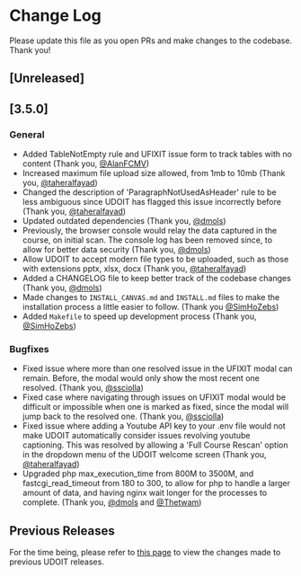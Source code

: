 # Change Log

Please update this file as you open PRs and make changes to the codebase. Thank you!
## [Unreleased]

## [3.5.0]

### General

- Added TableNotEmpty rule and UFIXIT issue form to track tables with no content (Thank you, [@AlanFCMV](https://github.com/alanfcmv))
- Increased maximum file upload size allowed, from 1mb to 10mb (Thank you, [@taheralfayad](https://github.com/taheralfayad))
- Changed the description of 'ParagraphNotUsedAsHeader' rule to be less ambiguous since UDOIT has flagged this issue incorrectly before (Thank you, [@taheralfayad](https://github.com/taheralfayad))
- Updated outdated dependencies (Thank you, [@dmols](https://github.com/dmols))
- Previously, the browser console would relay the data captured in the course, on initial scan. The console log has been removed since, to allow for better data security (Thank you, [@dmols](https://github.com/dmols))
- Allow UDOIT to accept modern file types to be uploaded, such as those with extensions pptx, xlsx, docx (Thank you, [@taheralfayad](https://github.com/taheralfayad))
- Added a CHANGELOG file to keep better track of the codebase changes (Thank you, [@dmols](https://github.com/dmols))
- Made changes to `INSTALL_CANVAS.md` and `INSTALL.md` files to make the installation process a little easier to follow. (Thank you [@SimHoZebs](https://github.com/SimHoZebs))
- Added `Makefile` to speed up development process (Thank you, [@SimHoZebs](https://github.com/SimHoZebs))

### Bugfixes

- Fixed issue where more than one resolved issue in the UFIXIT modal can remain. Before, the modal would only show the most recent one resolved. (Thank you, [@ssciolla](https://github.com/ssciolla))
- Fixed case where navigating through issues on UFIXIT modal would be difficult or impossible when one is marked as fixed, since the modal will jump back to the resolved one. (Thank you, [@ssciolla](https://github.com/ssciolla))
- Fixed issue where adding a Youtube API key to your .env file would not make UDOIT automatically consider issues revolving youtube captioning. This was resolved by allowing a 'Full Course Rescan' option in the dropdown menu of the UDOIT welcome screen (Thank you, [@taheralfayad](https://github.com/taheralfayad))
- Upgraded php max_execution_time from 800M to 3500M, and fastcgi_read_timeout from 180 to 300, to allow for php to handle a larger amount of data, and having nginx wait longer for the processes to complete. (Thank you, [@dmols](https://github.com/dmols) and [@Thetwam](https://github.com/Thetwam))

## Previous Releases
For the time being, please refer to [this page](https://github.com/ucfopen/UDOIT/releases) to view the changes made to previous UDOIT releases.
